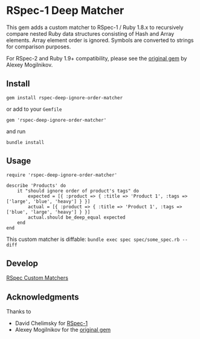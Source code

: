 # RSpec-1 Deep Matcher

This gem adds a custom matcher to RSpec-1 / Ruby 1.8.x to recursively compare nested Ruby data structures consisting of Hash and Array elements.
Array element order is ignored. Symbols are converted to strings for comparison purposes.

For RSpec-2 and Ruby 1.9+ compatibility, please see the [original gem](https://rubygems.org/gems/rspec-deep-ignore-order-matcher)
 by Alexey Mogilnikov.

## Install
```
gem install rspec-deep-ignore-order-matcher
```
or add to your `Gemfile`
```
gem 'rspec-deep-ignore-order-matcher'
```
and run
```
bundle install
```

## Usage
```
require 'rspec-deep-ignore-order-matcher'

describe 'Products' do
	it "should ignore order of product's tags" do
		expected = [{ :product => { :title => 'Product 1', :tags => ['large', 'blue', 'heavy'] } }]
		actual = [{ :product => { :title => 'Product 1', :tags => ['blue', 'large', 'heavy'] } }]
		actual.should be_deep_equal expected
	end
end
```

This custom matcher is diffable:
```bundle exec spec spec/some_spec.rb --diff```

## Develop

[RSpec Custom Matchers](https://github.com/dchelimsky/rspec/wiki/Custom-Matchers)

## Acknowledgments

Thanks to
 
* David Chelimsky for [RSpec-1](http://old.rspec.info)
* Alexey Mogilnikov for the [original gem](https://rubygems.org/gems/rspec-deep-ignore-order-matcher)